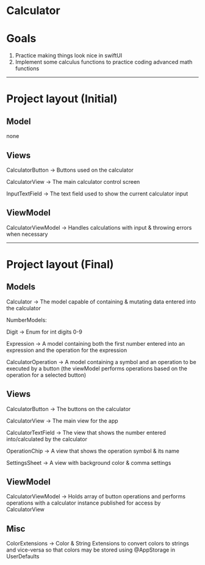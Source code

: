 # Calculator

# Goals

1. Practice making things look nice in swiftUI
2. Implement some calculus functions to practice coding advanced math functions

---

# Project layout (Initial)

## Model

none

## Views

CalculatorButton → Buttons used on the calculator

CalculatorView → The main calculator control screen

InputTextField → The text field used to show the current calculator input

## ViewModel

CalculatorViewModel → Handles calculations with input & throwing errors when necessary

---

# Project layout (Final)

## Models

Calculator → The model capable of containing & mutating data entered into the calculator

NumberModels:

  Digit → Enum for int digits 0-9

  Expression → A model containing both the first number entered into an expression and the operation for the expression

CalculatorOperation → A model containing a symbol and an operation to be executed by a button (the viewModel performs operations based on the operation for a selected button)

## Views

CalculatorButton → The buttons on the calculator

CalculatorView → The main view for the app

CalculatorTextField → The view that shows the number entered into/calculated by the calculator

OperationChip → A view that shows the operation symbol & its name

SettingsSheet → A view with background color & comma settings

## ViewModel

CalculatorViewModel → Holds array of button operations and performs operations with a calculator instance published for access by CalculatorView

## Misc

ColorExtensions → Color & String Extensions to convert colors to strings and vice-versa so that colors may be stored using @AppStorage in UserDefaults
